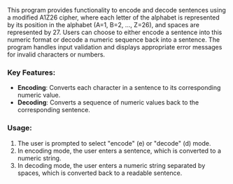 This program provides functionality to encode and decode sentences using a modified A1Z26 cipher, where each letter of the alphabet is represented by its position in the alphabet (A=1, B=2, ..., Z=26), and spaces are represented by 27. Users can choose to either encode a sentence into this numeric format or decode a numeric sequence back into a sentence. The program handles input validation and displays appropriate error messages for invalid characters or numbers.

### Key Features:
- **Encoding**: Converts each character in a sentence to its corresponding numeric value.
- **Decoding**: Converts a sequence of numeric values back to the corresponding sentence.

### Usage:
1. The user is prompted to select "encode" (e) or "decode" (d) mode.
2. In encoding mode, the user enters a sentence, which is converted to a numeric string.
3. In decoding mode, the user enters a numeric string separated by spaces, which is converted back to a readable sentence.